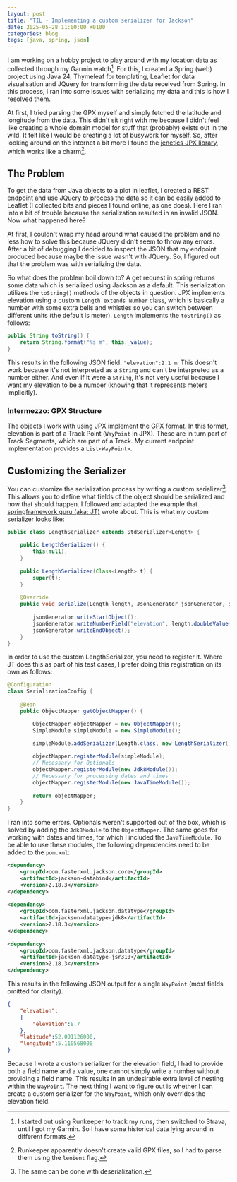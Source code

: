 ```yaml
---
layout: post
title: "TIL - Implementing a custom serializer for Jackson"
date: 2025-05-28 11:00:00 +0100
categories: blog
tags: [java, spring, json]
---
```

I am working on a hobby project to play around with my location data as collected through my Garmin watch[^Historical]. For this, I created a Spring (web) project using Java 24, Thymeleaf for templating, Leaflet for data visualisation and JQuery for transforming the data received from Spring. In this process, I ran into some issues with serializing my data and this is how I resolved them.

[^Historical]: I started out using Runkeeper to track my runs, then switched to Strava, until I got my Garmin. So I have some historical data lying around in different formats.

At first, I tried parsing the GPX myself and simply fetched the latitude and longitude from the data. This didn't sit right with me because I didn't feel like creating a whole domain model for stuff that (probably) exists out in the wild. It felt like I would be creating a lot of busywork for myself. So, after looking around on the internet a bit more I found the [jenetics JPX library](https://github.com/jenetics/jpx), which works like a charm[^Runkeeper].

[^Runkeeper]: Runkeeper apparently doesn't create valid GPX files, so I had to parse them using the `lenient` flag.

## The Problem

To get the data from Java objects to a plot in leaflet, I created a REST endpoint and use JQuery to process the data so it can be easily added to Leaflet (I collected bits and pieces I found online, as one does). Here I ran into a bit of trouble because the serialization resulted in an invalid JSON. Now what happened here?

At first, I couldn't wrap my head around what caused the problem and no less how to solve this because JQuery didn't seem to throw any errors. After a bit of debugging I decided to inspect the JSON that my endpoint produced because maybe the issue wasn't with JQuery. So, I figured out that the problem was with serializing the data.

So what does the problem boil down to? A get request in spring returns some data which is serialized using Jackson as a default. This serialization utilizes the `toString()` methods of the objects in question. JPX implements elevation using a custom `Length extends Number` class, which is basically a number with some extra bells and whistles so you can switch between different units (the default is meter). `Length` implements the `toString()` as follows:

```Java
public String toString() {  
    return String.format("%s m", this._value);  
}
```

This results in the following JSON field: `"elevation":2.1 m`. This doesn't work because it's not interpreted as a `String` and can't be interpreted as a number either. And even if it were a `String`, it's not very useful because I want my elevation to be a number (knowing that it represents meters implicitly).

### Intermezzo: GPX Structure

The objects I work with using JPX implement the [GPX format](https://www.topografix.com/gpx.asp). In this format, elevation is part of a Track Point (`WayPoint` in JPX). These are in turn part of Track Segments, which are part of a Track. My current endpoint implementation provides a `List<WayPoint>`.

## Customizing the Serializer

You can customize the serialization process by writing a custom serializer[^Deserialization]. This allows you to define what fields of the object should be serialized and how that should happen. I followed and adapted the example that [springframework guru (aka: JT)](https://springframework.guru/how-to-the-jackson-object-mapper-with-json/) wrote about. This is what my custom serializer looks like:

[^Deserialization]: The same can be done with deserialization.

```Java
public class LengthSerializer extends StdSerializer<Length> {  
  
    public LengthSerializer() {  
        this(null);  
    }  
  
    public LengthSerializer(Class<Length> t) {  
        super(t);  
    }  
  
    @Override
    public void serialize(Length length, JsonGenerator jsonGenerator, SerializerProvider serializerProvider) throws IOException {  
  
        jsonGenerator.writeStartObject();
        jsonGenerator.writeNumberField("elevation", length.doubleValue());
        jsonGenerator.writeEndObject();  
    }  
}
```

In order to use the custom LengthSerializer, you need to register it. Where JT does this as part of his test cases, I prefer doing this registration on its own as follows:

```Java
@Configuration  
class SerializationConfig {  
  
    @Bean  
    public ObjectMapper getObjectMapper() {  

        ObjectMapper objectMapper = new ObjectMapper();  
        SimpleModule simpleModule = new SimpleModule();  

        simpleModule.addSerializer(Length.class, new LengthSerializer());  
        
        objectMapper.registerModule(simpleModule);  
        // Necessary for Optionals
        objectMapper.registerModule(new Jdk8Module());  
        // Necessary for processing dates and times
        objectMapper.registerModule(new JavaTimeModule());  
  
        return objectMapper;  
    }  
}
```

I ran into some errors. Optionals weren't supported out of the box, which is solved by adding the `Jdk8Module` to the `ObjectMapper`. The same goes for working with dates and times, for which I included the `JavaTimeModule`. To be able to use these modules, the following dependencies need to be added to the `pom.xml`:

```xml
<dependency>  
    <groupId>com.fasterxml.jackson.core</groupId>  
    <artifactId>jackson-databind</artifactId>  
    <version>2.18.3</version>  
</dependency>  
  
<dependency>  
    <groupId>com.fasterxml.jackson.datatype</groupId>  
    <artifactId>jackson-datatype-jdk8</artifactId>  
    <version>2.18.3</version>  
</dependency>  
  
<dependency>  
    <groupId>com.fasterxml.jackson.datatype</groupId>  
    <artifactId>jackson-datatype-jsr310</artifactId>  
    <version>2.18.3</version>  
</dependency>
```

This results in the following JSON output for a single `WayPoint` (most fields omitted for clarity).

```json
{
    "elevation":
    {
        "elevation":8.7
    },
    "latitude":52.091126000,
    "longitude":5.110568000
}
```

Because I wrote a custom serializer for the elevation field, I had to provide both a field name and a value, one cannot simply write a number without providing a field name. This results in an undesirable extra level of nesting within the `WayPoint`. The next thing I want to figure out is whether I can create a custom serializer for the `WayPoint`, which only overrides the elevation field.
